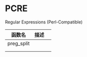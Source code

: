 # PCRE

Regular Expressions (Perl-Compatible)



| 函数名     | 描述 |      |
| ---------- | ---- | ---- |
| preg_split |      |      |
|            |      |      |
|            |      |      |

